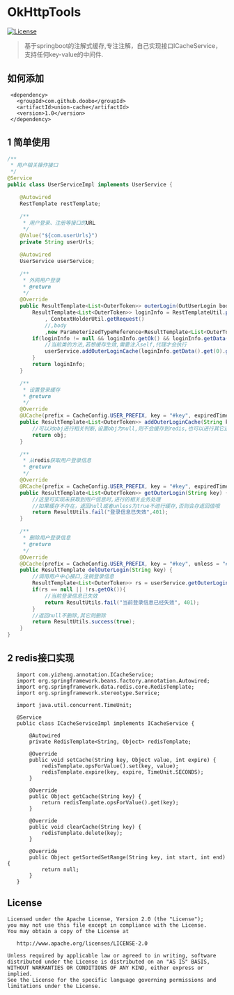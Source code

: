 # OkHttpTools

[![License](https://img.shields.io/badge/license-Apache%202-green.svg)](https://www.apache.org/licenses/LICENSE-2.0)

> 基于springboot的注解式缓存,专注注解，自己实现接口ICacheService，支持任何key-value的中间件.
## 如何添加
```
 <dependency>
   <groupId>com.github.doobo</groupId>
   <artifactId>union-cache</artifactId>
   <version>1.0</version>
 </dependency>
```

## 1 简单使用
```java
/**
 * 用户相关操作接口
 */
@Service
public class UserServiceImpl implements UserService {

	@Autowired
	RestTemplate restTemplate;

	/**
	 * 用户登录、注册等接口的URL
	 */
	@Value("${com.userUrls}")
	private String userUrls;

	@Autowired
	UserService userService;

	/**
	 * 外网用户登录
	 * @return
	 */
	@Override
	public ResultTemplate<List<OuterToken>> outerLogin(OutUserLogin body) {
		ResultTemplate<List<OuterToken>> loginInfo = RestTemplateUtil.postExchange(userUrls + "/outerUser/login"
			, ContextHolderUtil.getRequest()
			//,body
			,new ParameterizedTypeReference<ResultTemplate<List<OuterToken>>>() {});
		if(loginInfo != null && loginInfo.getOk() && loginInfo.getData() != null && !loginInfo.getData().isEmpty()){
			//当前类的方法,若想缓存生效,需要注入self,代理才会执行
			userService.addOuterLoginCache(loginInfo.getData().get(0).getAccessToken(), loginInfo);
		}
		return loginInfo;
	}

	/**
	 * 设置登录缓存
	 * @return
	 */
	@Override
	@UCache(prefix = CacheConfig.USER_PREFIX, key = "#key", expiredTime = CacheConfig.USER_EXPIRED_TIME)
	public ResultTemplate<List<OuterToken>> addOuterLoginCache(String key, ResultTemplate<List<OuterToken>> obj) {
		//可以对obj进行相关判断,设置obj为null,则不会缓存到redis,也可以进行其它逻辑处理
		return obj;
	}

	/**
	 * 从redis获取用户登录信息
	 * @return
	 */
	@Override
	@RCache(prefix = CacheConfig.USER_PREFIX, key = "#key", expiredTime = CacheConfig.USER_EXPIRED_TIME, unless = "#result == null || !#result.ok")
	public ResultTemplate<List<OuterToken>> getOuterLogin(String key) {
		//这里可实现未获取到用户信息时,进行的相关业务处理
		//如果缓存不存在，返回null或者unless为true不进行缓存,否则会存返回值哦
		return ResultUtils.fail("登录信息已失效",401);
	}

	/**
	 * 删除用户登录信息
	 * @return
	 */
	@Override
	@DCache(prefix = CacheConfig.USER_PREFIX, key = "#key", unless = "#result == null || !#result.ok")
	public ResultTemplate delOuterLogin(String key) {
		//调用用户中心接口,注销登录信息
		ResultTemplate<List<OuterToken>> rs = userService.getOuterLogin(key);
		if(rs == null || !rs.getOk()){
			//当前登录信息已失效
			return ResultUtils.fail("当前登录信息已经失效", 401);
		}
		//返回null不删除,其它则删除
		return ResultUtils.success(true);
	}
}

```

## 2 redis接口实现
```
   import com.yizheng.annotation.ICacheService;
   import org.springframework.beans.factory.annotation.Autowired;
   import org.springframework.data.redis.core.RedisTemplate;
   import org.springframework.stereotype.Service;
   
   import java.util.concurrent.TimeUnit;
   
   @Service
   public class ICacheServiceImpl implements ICacheService {
   
       @Autowired
       private RedisTemplate<String, Object> redisTemplate;
   
       @Override
       public void setCache(String key, Object value, int expire) {
           redisTemplate.opsForValue().set(key, value);
           redisTemplate.expire(key, expire, TimeUnit.SECONDS);
       }
   
       @Override
       public Object getCache(String key) {
           return redisTemplate.opsForValue().get(key);
       }
   
       @Override
       public void clearCache(String key) {
           redisTemplate.delete(key);
       }
   
       @Override
       public Object getSortedSetRange(String key, int start, int end) {
           return null;
       }
   }
```

License
-------
    Licensed under the Apache License, Version 2.0 (the "License");
    you may not use this file except in compliance with the License.
    You may obtain a copy of the License at

       http://www.apache.org/licenses/LICENSE-2.0

    Unless required by applicable law or agreed to in writing, software
    distributed under the License is distributed on an "AS IS" BASIS,
    WITHOUT WARRANTIES OR CONDITIONS OF ANY KIND, either express or implied.
    See the License for the specific language governing permissions and
    limitations under the License.

